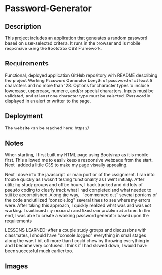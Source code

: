 # Password-Generator

## Description

This project includes an application that generates a random password based on user-selected criteria. It runs in the browser and is mobile responsive using the Bootstrap CSS Framework.

## Requirements

Functional, deployed application
GitHub repository with README describing the project
Working Password Generator
Length of password of at least 8 characters and no more than 128.
Options for character types to include lowercase, uppercase, numeric, and/or special characters.
Inputs must be validated, and at least one character type must be selected.
Password is displayed in an alert or written to the page.

## Deployment

The website can be reached here:  https://

## Notes

When starting, I first built my HTML page using Bootstrap as it is mobile first. This allowed me to easily keep a responsive webpage from the start. Next I added a little CSS to make my page visually appealing.

Next I dove into the javascript, or main portion of the assignment. I ran into trouble quickly as I wasn't testing functionality as I went initially. After utilizing study groups and office hours, I back tracked and did lots of pseudo coding to clearly track what I had completed and what needed to still be accomplished. Along the way, I "commented out" several portions of the code and utilized "console.log" several times to see where my errors were. After taking this approach, I quickly realized what was and was not working. I continued my research and fixed one problem at a time. In the end, I was able to create a working password generator based upon the requirements.

LESSONS LEARNED: After a couple study groups and discussions with classmates, I should have "console.logged" everything in small stages along the way. I bit off more than I could chew by throwing everything in and I became very confused. I think if I had slowed down, I would have been successful much earlier too.

## Images
